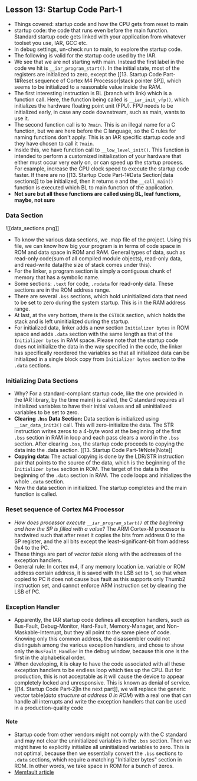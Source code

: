 ## Lesson 13: Startup Code Part-1
- Things covered: startup code and how the CPU gets from reset to main
- startup code: the code that runs even before the main function. Standard startup code gets linked with your application from whatever toolset you use, IAR, GCC etc.
- In debug settings, un-check run to main, to explore the startup code.
- The following is valid for the startup code used by the IAR.
- We see that we are not starting with main. Instead the first label in the code we hit is `__iar_program_start()`. In the initial state, most of the registers are initialized to zero, except the [[13. Startup Code Part-1#Reset sequence of Cortex M4 Processor|stack pointer SP]], which seems to be initialized to a reasonable value inside the RAM.
- The first interesting instruction is BL (branch with link) which is a function call. Here, the function being called is  `__iar_init_vfp()`, which initializes the hardware floating point unit (FPU). FPU needs to be initialized early, in case any code downstream, such as main, wants to use it.
- The second function call is to `?main`. This is an illegal name for a C function, but we are here before the C language, so the C rules for naming functions don't apply. This is an IAR specific startup code and they have chosen to call it `?main`.
- Inside this, we have function call to `__low_level_init()`. This function is intended to perform a customized initialization of your hardware that either must occur very early on, or can speed up the startup process. For example, increase the CPU clock speed to execute the startup code faster. If there are no [[13. Startup Code Part-1#Data Section|data sections]] to be initialized, then it returns `0` and the `__call_main()` function is executed which BL to main function of the application.
- **Not sure but all these functions are called using BL,  leaf functions, maybe, not sure**

### Data Section
![[data_sections.png]]

- To know the various data sections, we .map file of the project. Using this file, we can know how big your program is in terms of code space in ROM and data space in ROM and RAM. General types of data, such as read-only code(sum of all compiled module objects), read-only data, and read-write data(the size of stack comes under this).
- For the linker, a program section is simply a contiguous chunk of memory that has a symbolic name.
- Some sections: `.text` for code, `.rodata` for read-only data. These sections are in the ROM address range.
- There are several `.bss` sections, which hold uninitialized data that need to be set to zero during the system startup. This is in the RAM address range.
- At last, at the very bottom, there is the `CSTACK` section, which holds the stack and is left uninitialized during the startup.
- For initialized data, linker adds a new section `Initializer bytes` in ROM space and adds `.data` section with the same length as that of the `Initializer bytes` in RAM space. Please note that the startup code does not initialize the data in the way specified in the code, the linker has specifically reordered the variables so that all initialized data can be initialized in a single block copy from `Initializer bytes` section to the `.data` sections.


### Initializing Data Sections
- Why? For a standard-compliant startup code, like the one provided in the IAR library, by the time main() is called, the C standard requires all initialized variables to have their initial values and all uninitialized variables to be set to zero.
- **Clearing `.bss` Data Section:** Data section is initialized using `__iar_data_init3()` call. This will zero-initialize the data. The STR instruction writes zeros to a 4-byte word at the beginning of the first `.bss` section in RAM in loop and each pass clears a word in the `.bss` section. After clearing `.bss`, the startup code proceeds to copying the data into the .data section. [[13. Startup Code Part-1#Note|Note]]
- **Copying data:** The actual copying is done by the LDR/STR instruction pair that points to the source of the data, which is the beginning of the `Initializer bytes` section in ROM. The target of the data is the beginning of the `.data` section in RAM. The code loops and initializes the whole `.data` section.
- Now the data section in initialized. The startup completes and the main function is called.


### Reset sequence of Cortex M4 Processor
- *How does processor execute `__iar_program_start()` at the beginning and how the SP is filled with a value?* The ARM Cortex-M processor is hardwired such that after reset it copies the bits from address 0 to the SP register, and the all bits except the least-significant-bit from address 0x4 to the PC.
- These things are part of *vector table* along with the addresses of the exception handlers.
- General rule: In cortex m4, if any memory location i.e. variable or ROM address contain address, it is saved with the LSB set to 1, so that when copied to PC it does not cause bus fault as this supports only Thumb2 instruction set, and cannot enforce ARM instruction set by clearing the LSB of PC.

### Exception Handler
- Apparently, the IAR startup code defines all exception handlers, such as Bus-Fault, Debug-Monitor, Hard-Fault, Memory-Manager, and Non-Maskable-Interrupt, but they all point to the same piece of code. Knowing only this common address, the disassembler could not distinguish among the various exception handlers, and chose to show only the `BusFault_Handler` in the debug window, because this one is the first in the alphabetical order.
- When developing, it is okay to have the code associated with all these exception handlers to be endless loop which ties up the CPU. But for production, this is not acceptable as it will cause the device to appear completely locked and unresponsive. This is known as denial of service.
- [[14. Startup Code Part-2|In the next part]], we will replace the generic vector table(*data structure at address 0 in ROM*) with a real one that can handle all interrupts and write the exception handlers that can be used in a production-quality code

#### Note
- Startup code from other vendors might not comply with the C standard and may not clear the uninitialized variables in the `.bss` section. Then we might have to explicitly initialize all uninitialized variables to zero. This is not optimal, because then we essentially convert the `.bss` sections to `.data` sections, which require a matching "Initializer bytes" section in ROM. In other words, we take space in ROM for a bunch of zeros.
- [Memfault article](https://interrupt.memfault.com/blog/zero-to-main-1)